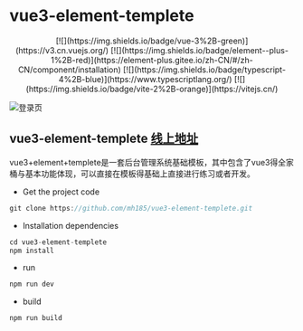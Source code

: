 # vue3-element-templete
<div align=center>
[![](https://img.shields.io/badge/vue-3%2B-green)](https://v3.cn.vuejs.org/) [![](https://img.shields.io/badge/element--plus-1%2B-red)](https://element-plus.gitee.io/zh-CN/#/zh-CN/component/installation) [![](https://img.shields.io/badge/typescript-4%2B-blue)](https://www.typescriptlang.org/) [![](https://img.shields.io/badge/vite-2%2B-orange)](https://vitejs.cn/)
 </div>

![登录页](https://img-blog.csdnimg.cn/f204bf11efcb470096f01fd0a037a463.png)

## vue3-element-templete [线上地址](https://static-201d7d1b-d463-4f91-8946-6d0f6581a344.bspapp.com/vue3-element-templete/index.html)

vue3+element+templete是一套后台管理系统基础模板，其中包含了vue3得全家桶与基本功能体现，可以直接在模板得基础上直接进行练习或者开发。
 - Get the project code
```javascript
git clone https://github.com/mh185/vue3-element-templete.git
```
- Installation dependencies
```javascript
cd vue3-element-templete
npm install
```
- run
```javascript
npm run dev
```
- build

```javascript
npm run build
```
